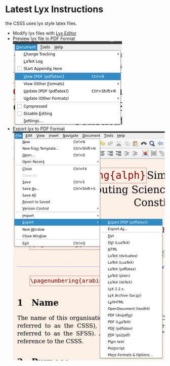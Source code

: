 # Latest Lyx Instructions

the CSSS uses lyx style latex files.

 * Modify lyx files with [Lyx Editor](https://www.lyx.org/News#item1)
 * Preview lyx file in PDF Format  
 ![Screenshot](preview.png)
 * Export lyx to PDF Format  
 ![Screenshot](export.png)
